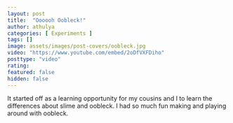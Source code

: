 ```yaml
---
layout: post
title:  "Oooooh Oobleck!"
author: athulya
categories: [ Experiments ]
tags: []
image: assets/images/post-covers/oobleck.jpg
video: "https://www.youtube.com/embed/2oDfVXFDiho"
posttype: "video"
rating:
featured: false
hidden: false
---
```

It started off as a learning opportunity for my cousins and I to learn the differences about slime and oobleck. I had so much fun making and playing around with oobleck. 
